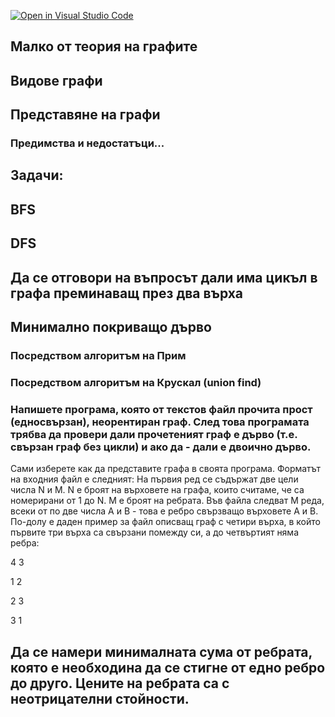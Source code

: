 [![Open in Visual Studio Code](https://classroom.github.com/assets/open-in-vscode-c66648af7eb3fe8bc4f294546bfd86ef473780cde1dea487d3c4ff354943c9ae.svg)](https://classroom.github.com/online_ide?assignment_repo_id=9678788&assignment_repo_type=AssignmentRepo)
## Малко  от теория на графите

## Видове графи
## Представяне на графи
### Предимства и недостатъци...


## Задачи:

## BFS
## DFS
## Да се отговори на въпросът дали има цикъл в графа преминаващ през два върха
## Минимално покриващо дърво
### Посредством алгоритъм на Прим
### Посредством алгоритъм на Крускал (union find)

### Напишете програма, която от текстов файл прочита прост (едносвързан), неорентиран граф. След това програмата трябва да провери дали прочетеният граф е дърво (т.е. свързан граф без цикли) и ако да - дали е двоично дърво.
Сами изберете как да представите графа в своята програма.
Форматът на входния файл е следният: На първия ред се съдържат две цели числа N и M. N е броят на върховете на графа, които считаме, че са номерирани от 1 до N. M е броят на ребрата. Във файла следват M реда, всеки от по две числа A и B - това е ребро свързващо върховете A и B.
По-долу е даден пример за файл описващ граф с четири върха, в който първите три върха са свързани помежду си, а до четвъртият няма ребра:

4 3

1 2

2 3

3 1

## Да  се намери минималната сума от ребрата, която е необходина да се стигне от едно ребро до друго. Цените на ребрата са с неотрицателни стойности.
